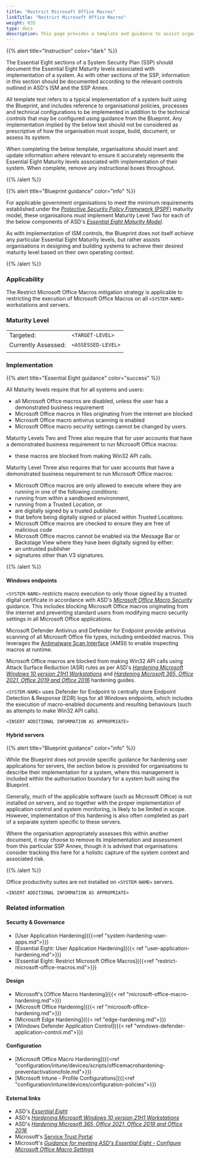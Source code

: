 ```yaml
---
title: "Restrict Microsoft Office Macros"
linkTitle: "Restrict Microsoft Office Macros"
weight: 035
type: docs
description: This page provides a template and guidance to assist organisations in documenting their approach to restricting Microsoft Office macros, as per the Essential Eight Maturity Model, associated with their system(s) built on ASD's Blueprint for Secure Cloud.
---
```


{{% alert title="Instruction" color="dark" %}}

The Essential Eight sections of a System Security Plan (SSP) should document the Essential Eight Maturity levels associated with implementation of a system. As with other sections of the SSP, information in this section should be documented according to the relevant controls outlined in ASD's ISM and the SSP Annex. 

All template text refers to a typical implementation of a system built using the Blueprint, and includes reference to organisational policies, processes and technical configurations to be implemented in addition to the technical controls that may be configured using guidance from the Blueprint. Any implementation implied by the below text should not be considered as prescriptive of how the organisation must scope, build, document, or assess its system.

When completing the below template, organisations should insert and update information where relevant to ensure it accurately represents the Essential Eight Maturity levels associated with implementation of their system. When complete, remove any instructional boxes throughout. 


{{% /alert %}}

{{% alert title="Blueprint guidance" color="info" %}}

For applicable government organisations to meet the minimum requirements established under the [*Protective Security Policy Framework* (PSPF)](https://www.protectivesecurity.gov.au/publications-library/policy-10-safeguarding-data-cyber-threats) maturity model, these organisations must implement Maturity Level Two for each of the below components of ASD's [*Essential Eight Maturity Model*](https://www.cyber.gov.au/resources-business-and-government/essential-cyber-security/essential-eight).

As with implementation of ISM controls, the Blueprint does not itself *achieve* any particular Essential Eight Maturity levels, but rather assists organisations in designing and building systems to achieve their desired maturity level based on their own operating context.

{{% /alert %}}

### Applicability

The Restrict Microsoft Office Macros mitigation strategy is applicable to restricting the execution of Microsoft Office Macros on all `<SYSTEM-NAME>` workstations and servers.

### Maturity Level

|                     |                    |
| :------------------ | ------------------ |
| Targeted:           | `<TARGET-LEVEL>`   |
| Currently Assessed: | `<ASSESSED-LEVEL>` |
|                     |                    |

### Implementation

{{% alert title="Essential Eight guidance" color="success" %}}

All Maturity levels require that for all systems and users:
* all Microsoft Office macros are disabled, unless the user has a demonstrated business requirement
* Microsoft Office macros in files originating from the internet are blocked
* Microsoft Office macro antivirus scanning is enabled
* Microsoft Office macro security settings cannot be changed by users.

Maturity Levels Two and Three also require that for user accounts that have a demonstrated business requirement to run Microsoft Office macros:
* these macros are blocked from making Win32 API calls.

Maturity Level Three also requires that for user accounts that have a demonstrated business requirement to run Microsoft Office macros:
* Microsoft Office macros are only allowed to execute where they are running in one of the following conditions:
* running from within a sandboxed environment, 
* running from a Trusted Location, or
* are digitally signed by a trusted publisher.
* that before being digitally signed or placed within Trusted Locations:
* Microsoft Office macros are checked to ensure they are free of malicious code
* Microsoft Office macros cannot be enabled via the Message Bar or Backstage View where they have been digitally signed by either:
* an untrusted publisher
* signatures other than V3 signatures.

{{% /alert %}}

#### Windows endpoints

`<SYSTEM-NAME>` restricts macro execution to only those signed by a trusted digital certificate in accordance with ASD's [*Microsoft Office Macro Security*](https://www.cyber.gov.au/resources-business-and-government/maintaining-devices-and-systems/system-hardening-and-administration/system-hardening/restricting-microsoft-office-macros) guidance. This includes blocking Microsoft Office macros originating from the internet and preventing standard users from modifying macro security settings in all Microsoft Office applications.

Microsoft Defender Antivirus and Defender for Endpoint provide antivirus scanning of all Microsoft Office file types, including embedded macros. This leverages the [Antimalware Scan Interface](https://www.microsoft.com/security/blog/2018/09/12/office-vba-amsi-parting-the-veil-on-malicious-macros/) (AMSI) to enable inspecting macros at runtime.

Microsoft Office macros are blocked from making Win32 API calls using Attack Surface Reduction (ASR) rules as per ASD's [*Hardening Microsoft Windows 10 version 21H1 Workstations*](https://www.cyber.gov.au/resources-business-and-government/maintaining-devices-and-systems/system-hardening-and-administration/system-hardening/hardening-microsoft-windows-10-version-21h1-workstations) and [*Hardening Microsoft 365, Office 2021, Office 2019 and Office 2016*](https://www.cyber.gov.au/resources-business-and-government/maintaining-devices-and-systems/system-hardening-and-administration/system-hardening/hardening-microsoft-365-office-2021-office-2019-and-office-2016) hardening guides.

`<SYSTEM-NAME>` uses Defender for Endpoint to centrally store Endpoint Detection & Response (EDR) logs for all Windows endpoints, which includes the execution of macro-enabled documents and resulting behaviours (such as attempts to make Win32 API calls).


`<INSERT ADDITIONAL INFORMATION AS APPROPRIATE>`

#### Hybrid servers

{{% alert title="Blueprint guidance" color="info" %}}

While the Blueprint does not provide specific guidance for hardening user applications for servers, the section below is provided for organisations to describe their implementation for a system, where this management is included within the authorisation boundary for a system built using the Blueprint.

Generally, much of the applicable software (such as Microsoft Office) is not installed on servers, and so together with the proper implementation of application control and system monitoring, is likely to be limited in scope. However, implementation of this hardening is also often completed as part of a separate system specific to these servers.

Where the organisation appropriately assesses this within another document, it may choose to remove its implementation and assessment from this particular SSP Annex, though it is advised that organisations consider tracking this here for a holistic capture of the system context and associated risk.

{{% /alert %}}

Office productivity suites are not installed on `<SYSTEM-NAME>` servers.

`<INSERT ADDITIONAL INFORMATION AS APPROPRIATE>`

### Related information

#### Security & Governance

* [User Application Hardening]({{<ref "system-hardening-user-apps.md">}})
* [Essential Eight: User Application Hardening]({{< ref "user-application-hardening.md">}})
* [Essential Eight: Restrict Microsoft Office Macros]({{<ref "restrict-microsoft-office-macros.md">}})

#### Design

* Microsoft's [Office Macro Hardening]({{< ref "microsoft-office-macro-hardening.md">}})
* [Microsoft Office Hardening]({{< ref "microsoft-office-hardening.md">}})
* [Microsoft Edge Hardening]({{< ref "edge-hardening.md">}})
* [Windows Defender Application Control]({{< ref "windows-defender-application-control.md">}})

#### Configuration

* [Microsoft Office Macro Hardening]({{<ref "configuration/intune/devices/scripts/officemacrohardening-preventactivationofole.md">}})
* [Microsoft Intune - Profile Configurations]({{<ref "configuration/intune/devices/configuration-policies">}})


#### External links

* ASD's [*Essential Eight*](https://www.cyber.gov.au/resources-business-and-government/essential-cyber-security/essential-eight)
* ASD's [*Hardening Microsoft Windows 10 version 21H1 Workstations*](https://www.cyber.gov.au/resources-business-and-government/maintaining-devices-and-systems/system-hardening-and-administration/system-hardening/hardening-microsoft-windows-10-version-21h1-workstations)
* ASD's [*Hardening Microsoft 365, Office 2021, Office 2019 and Office 2016*](https://www.cyber.gov.au/resources-business-and-government/maintaining-devices-and-systems/system-hardening-and-administration/system-hardening/hardening-microsoft-365-office-2021-office-2019-and-office-2016)
* Microsoft's [Service Trust Portal](https://servicetrust.microsoft.com/)
* Microsoft's [*Guidance for meeting ASD's Essential Eight - Configure Microsoft Office Macro Settings*](https://learn.microsoft.com/compliance/anz/e8-macro)